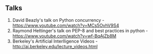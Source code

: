 ## Talks

1. David Beazly's talk on Python concurrency - https://www.youtube.com/watch?v=MCs5OvhV9S4
2. Raymond Hettinger's talk on PEP-8 and best practices in python - https://www.youtube.com/watch?v=wf-BqAjZb8M
3. Berkeley's Artificial Interlligence Videos - http://ai.berkeley.edu/lecture_videos.html
